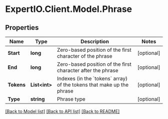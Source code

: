 
# ExpertIO.Client.Model.Phrase

## Properties

Name | Type | Description | Notes
------------ | ------------- | ------------- | -------------
**Start** | **long** | Zero-based position of the first character of the phrase | [optional] 
**End** | **long** | Zero-based position of the first character after the phrase | [optional] 
**Tokens** | **List&lt;int&gt;** | Indexes (in the &#x60;tokens&#x60; array) of the tokens that make up the phrase | [optional] 
**Type** | **string** | Phrase type | [optional] 

[[Back to Model list]](../README.md#documentation-for-models)
[[Back to API list]](../README.md#documentation-for-api-endpoints)
[[Back to README]](../README.md)

